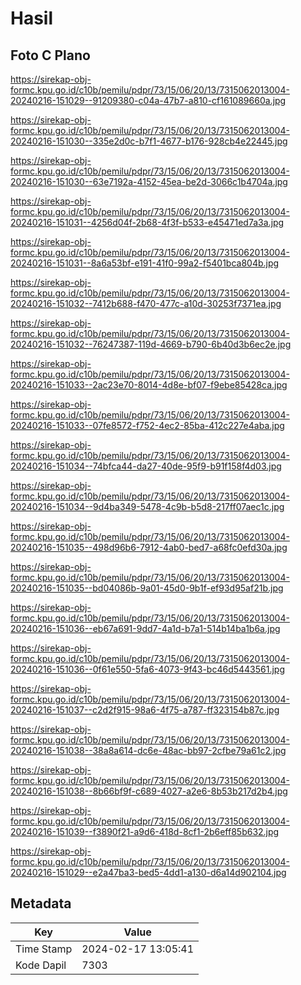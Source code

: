 # Hasil

## Foto C Plano

https://sirekap-obj-formc.kpu.go.id/c10b/pemilu/pdpr/73/15/06/20/13/7315062013004-20240216-151029--91209380-c04a-47b7-a810-cf161089660a.jpg

https://sirekap-obj-formc.kpu.go.id/c10b/pemilu/pdpr/73/15/06/20/13/7315062013004-20240216-151030--335e2d0c-b7f1-4677-b176-928cb4e22445.jpg

https://sirekap-obj-formc.kpu.go.id/c10b/pemilu/pdpr/73/15/06/20/13/7315062013004-20240216-151030--63e7192a-4152-45ea-be2d-3066c1b4704a.jpg

https://sirekap-obj-formc.kpu.go.id/c10b/pemilu/pdpr/73/15/06/20/13/7315062013004-20240216-151031--4256d04f-2b68-4f3f-b533-e45471ed7a3a.jpg

https://sirekap-obj-formc.kpu.go.id/c10b/pemilu/pdpr/73/15/06/20/13/7315062013004-20240216-151031--8a6a53bf-e191-41f0-99a2-f5401bca804b.jpg

https://sirekap-obj-formc.kpu.go.id/c10b/pemilu/pdpr/73/15/06/20/13/7315062013004-20240216-151032--7412b688-f470-477c-a10d-30253f7371ea.jpg

https://sirekap-obj-formc.kpu.go.id/c10b/pemilu/pdpr/73/15/06/20/13/7315062013004-20240216-151032--76247387-119d-4669-b790-6b40d3b6ec2e.jpg

https://sirekap-obj-formc.kpu.go.id/c10b/pemilu/pdpr/73/15/06/20/13/7315062013004-20240216-151033--2ac23e70-8014-4d8e-bf07-f9ebe85428ca.jpg

https://sirekap-obj-formc.kpu.go.id/c10b/pemilu/pdpr/73/15/06/20/13/7315062013004-20240216-151033--07fe8572-f752-4ec2-85ba-412c227e4aba.jpg

https://sirekap-obj-formc.kpu.go.id/c10b/pemilu/pdpr/73/15/06/20/13/7315062013004-20240216-151034--74bfca44-da27-40de-95f9-b91f158f4d03.jpg

https://sirekap-obj-formc.kpu.go.id/c10b/pemilu/pdpr/73/15/06/20/13/7315062013004-20240216-151034--9d4ba349-5478-4c9b-b5d8-217ff07aec1c.jpg

https://sirekap-obj-formc.kpu.go.id/c10b/pemilu/pdpr/73/15/06/20/13/7315062013004-20240216-151035--498d96b6-7912-4ab0-bed7-a68fc0efd30a.jpg

https://sirekap-obj-formc.kpu.go.id/c10b/pemilu/pdpr/73/15/06/20/13/7315062013004-20240216-151035--bd04086b-9a01-45d0-9b1f-ef93d95af21b.jpg

https://sirekap-obj-formc.kpu.go.id/c10b/pemilu/pdpr/73/15/06/20/13/7315062013004-20240216-151036--eb67a691-9dd7-4a1d-b7a1-514b14ba1b6a.jpg

https://sirekap-obj-formc.kpu.go.id/c10b/pemilu/pdpr/73/15/06/20/13/7315062013004-20240216-151036--0f61e550-5fa6-4073-9f43-bc46d5443561.jpg

https://sirekap-obj-formc.kpu.go.id/c10b/pemilu/pdpr/73/15/06/20/13/7315062013004-20240216-151037--c2d2f915-98a6-4f75-a787-ff323154b87c.jpg

https://sirekap-obj-formc.kpu.go.id/c10b/pemilu/pdpr/73/15/06/20/13/7315062013004-20240216-151038--38a8a614-dc6e-48ac-bb97-2cfbe79a61c2.jpg

https://sirekap-obj-formc.kpu.go.id/c10b/pemilu/pdpr/73/15/06/20/13/7315062013004-20240216-151038--8b66bf9f-c689-4027-a2e6-8b53b217d2b4.jpg

https://sirekap-obj-formc.kpu.go.id/c10b/pemilu/pdpr/73/15/06/20/13/7315062013004-20240216-151039--f3890f21-a9d6-418d-8cf1-2b6eff85b632.jpg

https://sirekap-obj-formc.kpu.go.id/c10b/pemilu/pdpr/73/15/06/20/13/7315062013004-20240216-151029--e2a47ba3-bed5-4dd1-a130-d6a14d902104.jpg


## Metadata

| Key        | Value               |
| ---------- | ------------------- |
| Time Stamp | 2024-02-17 13:05:41 |
| Kode Dapil | 7303                |



